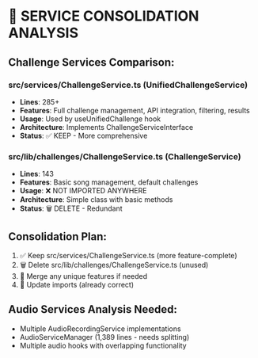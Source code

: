# 🔧 SERVICE CONSOLIDATION ANALYSIS

## Challenge Services Comparison:

### src/services/ChallengeService.ts (UnifiedChallengeService)
- **Lines**: 285+ 
- **Features**: Full challenge management, API integration, filtering, results
- **Usage**: Used by useUnifiedChallenge hook
- **Architecture**: Implements ChallengeServiceInterface
- **Status**: ✅ KEEP - More comprehensive

### src/lib/challenges/ChallengeService.ts (ChallengeService) 
- **Lines**: 143
- **Features**: Basic song management, default challenges
- **Usage**: ❌ NOT IMPORTED ANYWHERE
- **Architecture**: Simple class with basic methods
- **Status**: 🗑️ DELETE - Redundant

## Consolidation Plan:
1. ✅ Keep src/services/ChallengeService.ts (more feature-complete)
2. 🗑️ Delete src/lib/challenges/ChallengeService.ts (unused)
3. 🔄 Merge any unique features if needed
4. 📝 Update imports (already correct)

## Audio Services Analysis Needed:
- Multiple AudioRecordingService implementations
- AudioServiceManager (1,389 lines - needs splitting)
- Multiple audio hooks with overlapping functionality